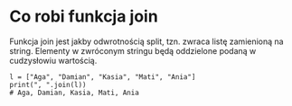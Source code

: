 # Co robi funkcja join  
Funkcja join jest jakby odwrotnością split, tzn. zwraca listę zamienioną na string. Elementy w zwróconym stringu będą oddzielone podaną w cudzysłowiu wartością.  

```
l = ["Aga", "Damian", "Kasia", "Mati", "Ania"]
print(", ".join(l))
# Aga, Damian, Kasia, Mati, Ania

